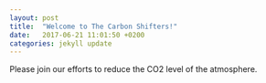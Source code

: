 ```yaml
---
layout: post
title:  "Welcome to The Carbon Shifters!"
date:   2017-06-21 11:01:50 +0200
categories: jekyll update
---
```

Please join our efforts to reduce the CO2 level of the atmosphere. 
